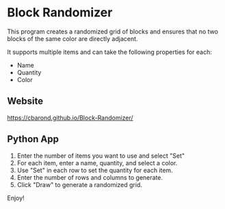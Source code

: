# Block Randomizer

This program creates a randomized grid of blocks and ensures that no two blocks of the same color are directly adjacent.

It supports multiple items and can take the following properties for each:
- Name
- Quantity
- Color

## Website
https://cbarond.github.io/Block-Randomizer/

## Python App

1. Enter the number of items you want to use and select "Set"
2. For each item, enter a name, quantity, and select a color.
3. Use "Set" in each row to set the quantity for each item.
4. Enter the number of rows and columns to generate.
5. Click "Draw" to generate a randomized grid.

Enjoy!